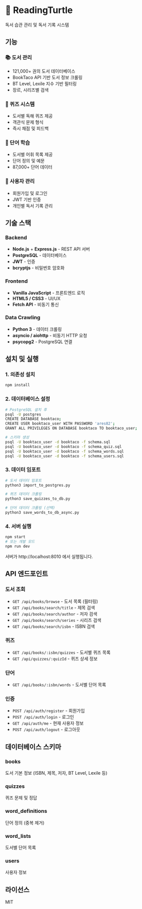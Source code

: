 # 🐢 ReadingTurtle

독서 습관 관리 및 독서 기록 시스템

## 기능

### 📚 도서 관리
- 121,000+ 권의 도서 데이터베이스
- BookTaco API 기반 도서 정보 크롤링
- BT Level, Lexile 지수 기반 필터링
- 장르, 시리즈별 검색

### 🎯 퀴즈 시스템
- 도서별 독해 퀴즈 제공
- 객관식 문제 형식
- 즉시 채점 및 피드백

### 📖 단어 학습
- 도서별 어휘 목록 제공
- 단어 정의 및 예문
- 87,000+ 단어 데이터

### 👤 사용자 관리
- 회원가입 및 로그인
- JWT 기반 인증
- 개인별 독서 기록 관리

## 기술 스택

### Backend
- **Node.js** + **Express.js** - REST API 서버
- **PostgreSQL** - 데이터베이스
- **JWT** - 인증
- **bcryptjs** - 비밀번호 암호화

### Frontend
- **Vanilla JavaScript** - 프론트엔드 로직
- **HTML5 / CSS3** - UI/UX
- **Fetch API** - 비동기 통신

### Data Crawling
- **Python 3** - 데이터 크롤링
- **asyncio / aiohttp** - 비동기 HTTP 요청
- **psycopg2** - PostgreSQL 연결

## 설치 및 실행

### 1. 의존성 설치
```bash
npm install
```

### 2. 데이터베이스 설정
```bash
# PostgreSQL 설치 후
psql -U postgres
CREATE DATABASE booktaco;
CREATE USER booktaco_user WITH PASSWORD 'ares82';
GRANT ALL PRIVILEGES ON DATABASE booktaco TO booktaco_user;

# 스키마 생성
psql -U booktaco_user -d booktaco -f schema.sql
psql -U booktaco_user -d booktaco -f schema_quiz.sql
psql -U booktaco_user -d booktaco -f schema_words.sql
psql -U booktaco_user -d booktaco -f schema_users.sql
```

### 3. 데이터 임포트
```bash
# 도서 데이터 임포트
python3 import_to_postgres.py

# 퀴즈 데이터 크롤링
python3 save_quizzes_to_db.py

# 단어 데이터 크롤링 (선택)
python3 save_words_to_db_async.py
```

### 4. 서버 실행
```bash
npm start
# 또는 개발 모드
npm run dev
```

서버가 http://localhost:8010 에서 실행됩니다.

## API 엔드포인트

### 도서 조회
- `GET /api/books/browse` - 도서 목록 (필터링)
- `GET /api/books/search/title` - 제목 검색
- `GET /api/books/search/author` - 저자 검색
- `GET /api/books/search/series` - 시리즈 검색
- `GET /api/books/search/isbn` - ISBN 검색

### 퀴즈
- `GET /api/books/:isbn/quizzes` - 도서별 퀴즈 목록
- `GET /api/quizzes/:quizId` - 퀴즈 상세 정보

### 단어
- `GET /api/books/:isbn/words` - 도서별 단어 목록

### 인증
- `POST /api/auth/register` - 회원가입
- `POST /api/auth/login` - 로그인
- `GET /api/auth/me` - 현재 사용자 정보
- `POST /api/auth/logout` - 로그아웃

## 데이터베이스 스키마

### books
도서 기본 정보 (ISBN, 제목, 저자, BT Level, Lexile 등)

### quizzes
퀴즈 문제 및 정답

### word_definitions
단어 정의 (중복 제거)

### word_lists
도서별 단어 목록

### users
사용자 정보

## 라이선스

MIT
